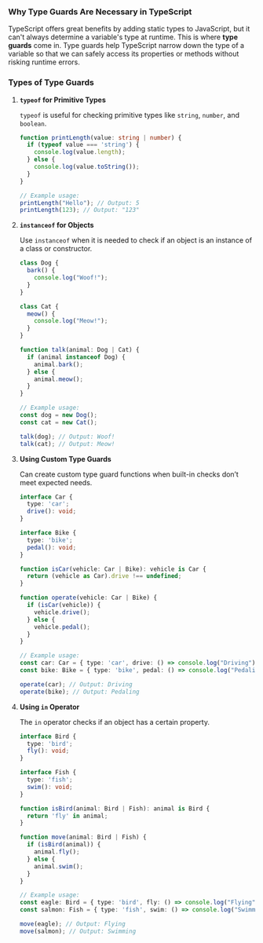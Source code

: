 
### Why Type Guards Are Necessary in TypeScript

TypeScript offers great benefits by adding static types to JavaScript, but it can't always determine a variable's type at runtime. This is where **type guards** come in. Type guards help TypeScript narrow down the type of a variable so that we can safely access its properties or methods without risking runtime errors.

### Types of Type Guards

1. **`typeof` for Primitive Types**

   `typeof` is useful for checking primitive types like `string`, `number`, and `boolean`.

   ```typescript
   function printLength(value: string | number) {
     if (typeof value === 'string') {
       console.log(value.length); 
     } else {
       console.log(value.toString()); 
     }
   }

   // Example usage:
   printLength("Hello"); // Output: 5
   printLength(123); // Output: "123"
   ```

2. **`instanceof` for Objects**

   Use `instanceof` when it is needed to check if an object is an instance of a class or constructor.

   ```typescript
   class Dog {
     bark() {
       console.log("Woof!");
     }
   }

   class Cat {
     meow() {
       console.log("Meow!");
     }
   }

   function talk(animal: Dog | Cat) {
     if (animal instanceof Dog) {
       animal.bark();
     } else {
       animal.meow();
     }
   }

   // Example usage:
   const dog = new Dog();
   const cat = new Cat();

   talk(dog); // Output: Woof!
   talk(cat); // Output: Meow!
   ```

3. **Using Custom Type Guards**

    Can create custom type guard functions when built-in checks don’t meet expected needs.

   ```typescript
   interface Car {
     type: 'car';
     drive(): void;
   }

   interface Bike {
     type: 'bike';
     pedal(): void;
   }

   function isCar(vehicle: Car | Bike): vehicle is Car {
     return (vehicle as Car).drive !== undefined;
   }

   function operate(vehicle: Car | Bike) {
     if (isCar(vehicle)) {
       vehicle.drive(); 
     } else {
       vehicle.pedal(); 
     }
   }

   // Example usage:
   const car: Car = { type: 'car', drive: () => console.log("Driving") };
   const bike: Bike = { type: 'bike', pedal: () => console.log("Pedaling") };

   operate(car); // Output: Driving
   operate(bike); // Output: Pedaling
   ```

4. **Using `in` Operator**

   The `in` operator checks if an object has a certain property.

   ```typescript
   interface Bird {
     type: 'bird';
     fly(): void;
   }

   interface Fish {
     type: 'fish';
     swim(): void;
   }

   function isBird(animal: Bird | Fish): animal is Bird {
     return 'fly' in animal;
   }

   function move(animal: Bird | Fish) {
     if (isBird(animal)) {
       animal.fly(); 
     } else {
       animal.swim(); 
     }
   }

   // Example usage:
   const eagle: Bird = { type: 'bird', fly: () => console.log("Flying") };
   const salmon: Fish = { type: 'fish', swim: () => console.log("Swimming") };

   move(eagle); // Output: Flying
   move(salmon); // Output: Swimming
   ```

